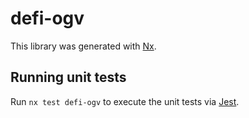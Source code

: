 # defi-ogv

This library was generated with [Nx](https://nx.dev).

## Running unit tests

Run `nx test defi-ogv` to execute the unit tests via [Jest](https://jestjs.io).
